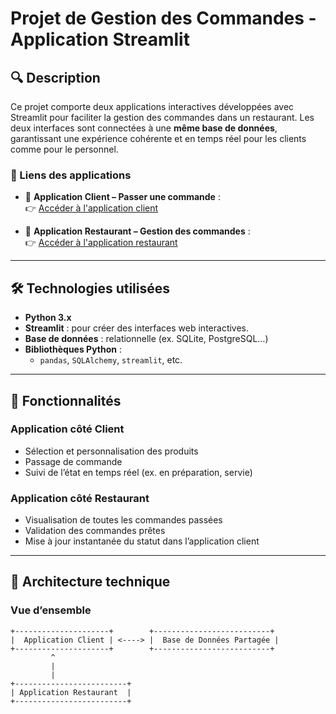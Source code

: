 # Projet de Gestion des Commandes - Application Streamlit

## 🔍 Description

Ce projet comporte deux applications interactives développées avec Streamlit pour faciliter la gestion des commandes dans un restaurant. Les deux interfaces sont connectées à une **même base de données**, garantissant une expérience cohérente et en temps réel pour les clients comme pour le personnel.

### 🔗 Liens des applications

- 🛒 **Application Client – Passer une commande** :  
  👉 [Accéder à l'application client](https://melaniessmoothies-cmalwzvavhyoevkn4bwvcw.streamlit.app/)

- 🧾 **Application Restaurant – Gestion des commandes** :  
  👉 [Accéder à l'application restaurant](https://melaniessmoothies-xappq43wkxa86ppwges5hpf.streamlit.app/) 

---

## 🛠️ Technologies utilisées

- **Python 3.x**
- **Streamlit** : pour créer des interfaces web interactives.
- **Base de données** : relationnelle (ex. SQLite, PostgreSQL…)
- **Bibliothèques Python** :
  - `pandas`, `SQLAlchemy`, `streamlit`, etc.

---

## 🚀 Fonctionnalités

### Application côté **Client**

- Sélection et personnalisation des produits
- Passage de commande
- Suivi de l’état en temps réel (ex. en préparation, servie)

### Application côté **Restaurant**

- Visualisation de toutes les commandes passées
- Validation des commandes prêtes
- Mise à jour instantanée du statut dans l’application client

---

## 🧱 Architecture technique

### Vue d’ensemble

```plaintext
+---------------------+        +--------------------------+
|  Application Client | <----> |  Base de Données Partagée |
+---------------------+        +--------------------------+
         ^
         |
         |
+-------------------------+
| Application Restaurant  |
+-------------------------+
